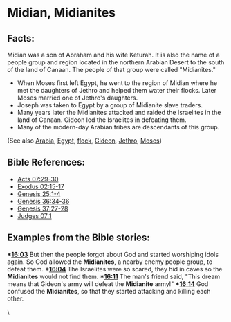 # Midian, Midianites #

## Facts: ##

Midian was a son of Abraham and his wife Keturah. It is also the name of a people group and region located in the northern Arabian Desert to the south of the land of Canaan. The people of that group were called "Midianites."

* When Moses first left Egypt, he went to the region of Midian where he met the daughters of Jethro and helped them water their flocks. Later Moses married one of Jethro's daughters.
* Joseph was taken to Egypt by a group of Midianite slave traders.
* Many years later the Midianites attacked and raided the Israelites in the land of Canaan. Gideon led the Israelites in defeating them.
* Many of the modern-day Arabian tribes are descendants of this group.

(See also   [Arabia](../other/arabia.md), [Egypt](../other/egypt.md), [flock](../other/flock.md), [Gideon](../other/gideon.md), [Jethro](../other/jethro.md), [Moses](../other/moses.md)) 

## Bible References: ##

* [Acts 07:29-30](en/tn/act/help/07/29)
* [Exodus 02:15-17](en/tn/exo/help/02/15)
* [Genesis 25:1-4](en/tn/gen/help/25/01)
* [Genesis 36:34-36](en/tn/gen/help/36/34)
* [Genesis 37:27-28](en/tn/gen/help/37/27)
* [Judges 07:1](en/tn/jdg/help/07/01)

## Examples from the Bible stories: ##

  __*[16:03](en/tn/obs/help/16/03)__ But then the people forgot about God and started worshiping idols again. So God allowed the __Midianites__, a nearby enemy people group, to defeat them. 
  __*[16:04](en/tn/obs/help/16/04)__ The Israelites were so scared, they hid in caves so the __Midianites__ would not find them. 
  __*[16:11](en/tn/obs/help/16/11)__ The man's friend said, "This dream means that Gideon's army will defeat the __Midianite__ army!" 
  __*[16:14](en/tn/obs/help/16/14)__ God confused the __Midianites__, so that they started attacking and killing each other. 



\\